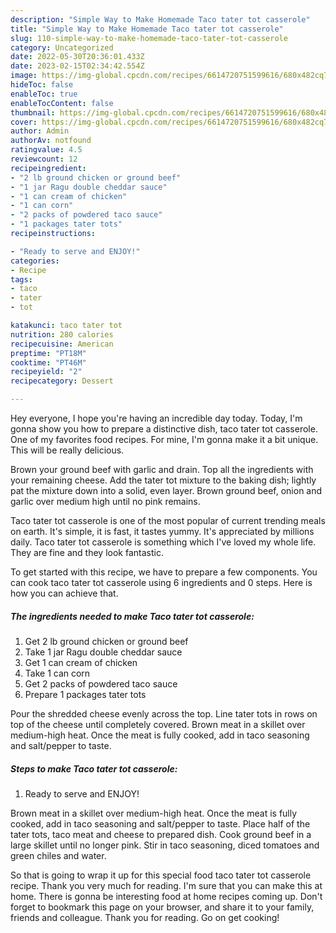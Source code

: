 ```yaml
---
description: "Simple Way to Make Homemade Taco tater tot casserole"
title: "Simple Way to Make Homemade Taco tater tot casserole"
slug: 110-simple-way-to-make-homemade-taco-tater-tot-casserole
category: Uncategorized
date: 2022-05-30T20:36:01.433Z
date: 2023-02-15T02:34:42.554Z
image: https://img-global.cpcdn.com/recipes/6614720751599616/680x482cq70/taco-tater-tot-casserole-recipe-main-photo.jpg
hideToc: false
enableToc: true
enableTocContent: false
thumbnail: https://img-global.cpcdn.com/recipes/6614720751599616/680x482cq70/taco-tater-tot-casserole-recipe-main-photo.jpg
cover: https://img-global.cpcdn.com/recipes/6614720751599616/680x482cq70/taco-tater-tot-casserole-recipe-main-photo.jpg
author: Admin
authorAv: notfound
ratingvalue: 4.5
reviewcount: 12
recipeingredient:
- "2 lb ground chicken or ground beef"
- "1 jar Ragu double cheddar sauce"
- "1 can cream of chicken"
- "1 can corn"
- "2 packs of powdered taco sauce"
- "1 packages tater tots"
recipeinstructions:

- "Ready to serve and ENJOY!"
categories:
- Recipe
tags:
- taco
- tater
- tot

katakunci: taco tater tot 
nutrition: 280 calories
recipecuisine: American
preptime: "PT18M"
cooktime: "PT46M"
recipeyield: "2"
recipecategory: Dessert

---
```



Hey everyone, I hope you're having an incredible day today. Today, I'm gonna show you how to prepare a distinctive dish, taco tater tot casserole. One of my favorites food recipes. For mine, I'm gonna make it a bit unique. This will be really delicious.

Brown your ground beef with garlic and drain. Top all the ingredients with your remaining cheese. Add the tater tot mixture to the baking dish; lightly pat the mixture down into a solid, even layer. Brown ground beef, onion and garlic over medium high until no pink remains.

Taco tater tot casserole is one of the most popular of current trending meals on earth. It's simple, it is fast, it tastes yummy. It's appreciated by millions daily. Taco tater tot casserole is something which I've loved my whole life. They are fine and they look fantastic.


To get started with this recipe, we have to prepare a few components. You can cook taco tater tot casserole using 6 ingredients and 0 steps. Here is how you can achieve that.

<!--inarticleads1-->

##### The ingredients needed to make Taco tater tot casserole:

1. Get 2 lb ground chicken or ground beef
1. Take 1 jar Ragu double cheddar sauce
1. Get 1 can cream of chicken
1. Take 1 can corn
1. Get 2 packs of powdered taco sauce
1. Prepare 1 packages tater tots


Pour the shredded cheese evenly across the top. Line tater tots in rows on top of the cheese until completely covered. Brown meat in a skillet over medium-high heat. Once the meat is fully cooked, add in taco seasoning and salt/pepper to taste. 

<!--inarticleads2-->

##### Steps to make Taco tater tot casserole:


1. Ready to serve and ENJOY!

Brown meat in a skillet over medium-high heat. Once the meat is fully cooked, add in taco seasoning and salt/pepper to taste. Place half of the tater tots, taco meat and cheese to prepared dish. Cook ground beef in a large skillet until no longer pink. Stir in taco seasoning, diced tomatoes and green chiles and water. 

So that is going to wrap it up for this special food taco tater tot casserole recipe. Thank you very much for reading. I'm sure that you can make this at home. There is gonna be interesting food at home recipes coming up. Don't forget to bookmark this page on your browser, and share it to your family, friends and colleague. Thank you for reading. Go on get cooking!

